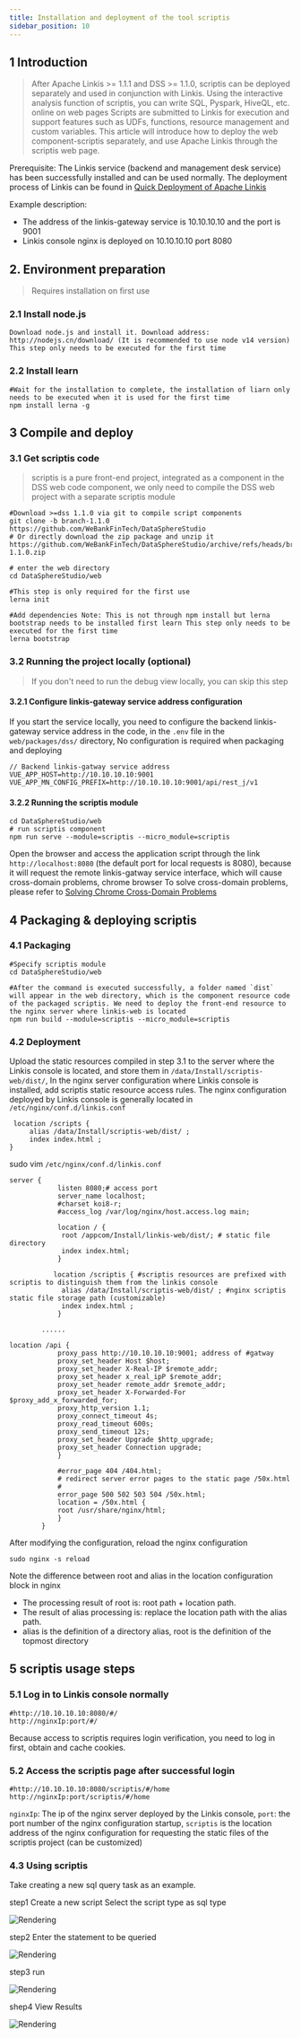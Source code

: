 ```yaml
---
title: Installation and deployment of the tool scriptis
sidebar_position: 10
---
```


## 1 Introduction

> After Apache Linkis >= 1.1.1 and DSS >= 1.1.0, scriptis can be deployed separately and used in conjunction with Linkis. Using the interactive analysis function of scriptis, you can write SQL, Pyspark, HiveQL, etc. online on web pages Scripts are submitted to Linkis for execution and support features such as UDFs, functions, resource management and custom variables. This article will introduce how to deploy the web component-scriptis separately, and use  Apache Linkis through the scriptis web page.


Prerequisite: The Linkis service (backend and management desk service) has been successfully installed and can be used normally. The deployment process of Linkis can be found in [Quick Deployment of Apache Linkis](quick-deploy.md)

Example description:

- The address of the linkis-gateway service is 10.10.10.10 and the port is 9001
- Linkis console nginx is deployed on 10.10.10.10 port 8080

## 2. Environment preparation

> Requires installation on first use

### 2.1 Install node.js
```shell script
Download node.js and install it. Download address: http://nodejs.cn/download/ (It is recommended to use node v14 version) This step only needs to be executed for the first time
````
### 2.2 Install learn
```shell script
#Wait for the installation to complete, the installation of liarn only needs to be executed when it is used for the first time
npm install lerna -g
````

## 3 Compile and deploy
### 3.1 Get scriptis code
> scriptis is a pure front-end project, integrated as a component in the DSS web code component, we only need to compile the DSS web project with a separate scriptis module

```shell script
#Download >=dss 1.1.0 via git to compile script components
git clone -b branch-1.1.0 https://github.com/WeBankFinTech/DataSphereStudio
# Or directly download the zip package and unzip it
https://github.com/WeBankFinTech/DataSphereStudio/archive/refs/heads/branch-1.1.0.zip

# enter the web directory
cd DataSphereStudio/web

#This step is only required for the first use
lerna init

#Add dependencies Note: This is not through npm install but lerna bootstrap needs to be installed first learn This step only needs to be executed for the first time
lerna bootstrap
````

### 3.2 Running the project locally (optional)

> If you don't need to run the debug view locally, you can skip this step

#### 3.2.1 Configure linkis-gateway service address configuration

If you start the service locally, you need to configure the backend linkis-gateway service address in the code, in the `.env` file in the `web/packages/dss/` directory,
No configuration is required when packaging and deploying
```shell script
// Backend linkis-gatway service address
VUE_APP_HOST=http://10.10.10.10:9001
VUE_APP_MN_CONFIG_PREFIX=http://10.10.10.10:9001/api/rest_j/v1
````
#### 3.2.2 Running the scriptis module

```shell script
cd DataSphereStudio/web
# run scriptis component
npm run serve --module=scriptis --micro_module=scriptis
````

Open the browser and access the application script through the link `http://localhost:8080` (the default port for local requests is 8080), because it will request the remote linkis-gatway service interface, which will cause cross-domain problems, chrome browser To solve cross-domain problems, please refer to [Solving Chrome Cross-Domain Problems](https://www.jianshu.com/p/56b1e01e6b6a)


## 4 Packaging & deploying scriptis

### 4.1 Packaging
```shell script
#Specify scriptis module
cd DataSphereStudio/web

#After the command is executed successfully, a folder named `dist` will appear in the web directory, which is the component resource code of the packaged scriptis. We need to deploy the front-end resource to the nginx server where linkis-web is located
npm run build --module=scriptis --micro_module=scriptis
````

### 4.2 Deployment

Upload the static resources compiled in step 3.1 to the server where the Linkis console is located, and store them in `/data/Install/scriptis-web/dist/`,
In the nginx server configuration where Linkis console is installed, add scriptis static resource access rules. The nginx configuration deployed by Linkis console is generally located in `/etc/nginx/conf.d/linkis.conf`

```shell script
 location /scripts {
     alias /data/Install/scriptis-web/dist/ ;
     index index.html ;
}
````

sudo vim `/etc/nginx/conf.d/linkis.conf`

```shell script
server {
            listen 8080;# access port
            server_name localhost;
            #charset koi8-r;
            #access_log /var/log/nginx/host.access.log main;

            location / {
             root /appcom/Install/linkis-web/dist/; # static file directory
             index index.html;
            }

           location /scriptis { #scriptis resources are prefixed with scriptis to distinguish them from the linkis console
             alias /data/Install/scriptis-web/dist/ ; #nginx scriptis static file storage path (customizable)
             index index.html ;
            }

        ......

location /api {
            proxy_pass http://10.10.10.10:9001; address of #gatway
            proxy_set_header Host $host;
            proxy_set_header X-Real-IP $remote_addr;
            proxy_set_header x_real_ipP $remote_addr;
            proxy_set_header remote_addr $remote_addr;
            proxy_set_header X-Forwarded-For $proxy_add_x_forwarded_for;
            proxy_http_version 1.1;
            proxy_connect_timeout 4s;
            proxy_read_timeout 600s;
            proxy_send_timeout 12s;
            proxy_set_header Upgrade $http_upgrade;
            proxy_set_header Connection upgrade;
            }

            #error_page 404 /404.html;
            # redirect server error pages to the static page /50x.html
            #
            error_page 500 502 503 504 /50x.html;
            location = /50x.html {
            root /usr/share/nginx/html;
            }
        }

````
After modifying the configuration, reload the nginx configuration

```shell script
sudo nginx -s reload
````

Note the difference between root and alias in the location configuration block in nginx
- The processing result of root is: root path + location path.
- The result of alias processing is: replace the location path with the alias path.
- alias is the definition of a directory alias, root is the definition of the topmost directory

## 5 scriptis usage steps

### 5.1 Log in to Linkis console normally
```shell script
#http://10.10.10.10:8080/#/
http://nginxIp:port/#/
````
Because access to scriptis requires login verification, you need to log in first, obtain and cache cookies.

### 5.2 Access the scriptis page after successful login

```shell script
#http://10.10.10.10:8080/scriptis/#/home
http://nginxIp:port/scriptis/#/home
````
`nginxIp`: The ip of the nginx server deployed by the Linkis console, `port`: the port number of the nginx configuration startup, `scriptis` is the location address of the nginx configuration for requesting the static files of the scriptis project (can be customized)

### 4.3 Using scriptis

Take creating a new sql query task as an example.


step1 Create a new script Select the script type as sql type

![Rendering](/Images-zh/deployment/scriptis/new_script.png)

step2 Enter the statement to be queried

![Rendering](/Images-zh/deployment/scriptis/test_statement.png)

step3 run

![Rendering](/Images-zh/deployment/scriptis/running_results.png)


shep4 View Results

![Rendering](/Images-zh/deployment/scriptis/design_sketch.png)